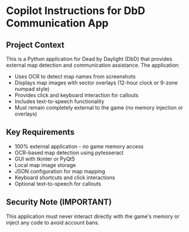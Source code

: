 # Copilot Instructions for DbD Communication App

<!-- Use this file to provide workspace-specific custom instructions to Copilot. For more details, visit https://code.visualstudio.com/docs/copilot/copilot-customization#_use-a-githubcopilotinstructionsmd-file -->
<!-- Este archivo es utilizado para darle contexto a Copilot! Para más informacion del porque de este archivo, visita https://code.visualstudio.com/docs/copilot/copilot-customization#_use-a-githubcopilotinstructionsmd-file -->
<!-- Copilot se emplea como herramienta de asistencia. Todo el código generado es evaluado, editado y adaptado por mí según los requerimientos del proyecto y
espero que todos los que contribuyan y ocupen esta valiosa herramienta, en este proyecto sea SOLO COMO ASISTENCIA. -->
## Project Context
This is a Python application for Dead by Daylight (DbD) that provides external map detection and communication assistance. The application:

- Uses OCR to detect map names from screenshots
- Displays map images with sector overlays (12-hour clock or 9-zone numpad style)
- Provides click and keyboard interaction for callouts
- Includes text-to-speech functionality
- Must remain completely external to the game (no memory injection or overlays)

## Key Requirements
- 100% external application - no game memory access
- OCR-based map detection using pytesseract
- GUI with tkinter or PyQt5
- Local map image storage
- JSON configuration for map mapping
- Keyboard shortcuts and click interactions
- Optional text-to-speech for callouts

## Security Note (IMPORTANT)
This application must never interact directly with the game's memory or inject any code to avoid account bans.
